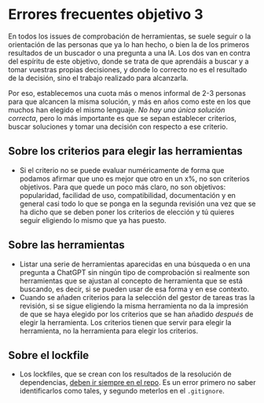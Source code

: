 # Errores frecuentes objetivo 3

En todos los issues de comprobación de herramientas, se suele seguir o la
orientación de las personas que ya lo han hecho, o bien la de los primeros
resultados de un buscador o una pregunta a una IA. Los dos van en contra del
espíritu de este objetivo, donde se trata de que aprendáis a buscar y a tomar
vuestras propias decisiones, y donde lo correcto no es el resultado de la
decisión, sino el trabajo realizado para alcanzarla.

Por eso, establecemos una cuota más o menos informal de 2-3 personas para que
alcancen la misma solución, y más en años como este en los que muchos han
elegido el mismo lenguaje. *No hay una única solución correcta*, pero lo más
importante es que se sepan establecer criterios, buscar soluciones y tomar una
decisión con respecto a ese criterio.

## Sobre los criterios para elegir las herramientas

* Si el criterio no se puede evaluar numéricamente de forma que podamos afirmar
  que uno es mejor que otro en un x%, no son criterios objetivos. Para que quede
  un poco más claro, no son objetivos: popularidad, facilidad de uso,
  compatibilidad, documentación y en general casi todo lo que se ponga en la
  segunda revisión una vez que se ha dicho que se deben poner los criterios de
  elección y tú quieres seguir eligiendo lo mismo que ya has puesto.
  
## Sobre las herramientas

* Listar una serie de herramientas aparecidas en una búsqueda o en una pregunta
  a ChatGPT sin ningún tipo de comprobación si realmente son herramientas que se
  ajustan al concepto de herramienta que se está buscando, es decir, si se
  pueden usar de esa forma y en ese contexto.
* Cuando se añaden criterios para la selección del gestor de tareas tras la
  revisión, si se sigue eligiendo la misma herramienta no da la impresión de que
  se haya elegido por los criterios que se han añadido *después* de elegir la
  herramienta. Los criterios tienen que servir para elegir la herramienta, no la
  herramienta para elegir los criterios.

## Sobre el lockfile

* Los lockfiles, que se crean con los resultados de la resolución de
  dependencias, [deben ir siempre en el
  repo](https://classic.yarnpkg.com/blog/2016/11/24/lockfiles-for-all/). Es un
  error primero no saber identificarlos como tales, y segundo meterlos en el
  `.gitignore`.
